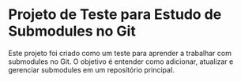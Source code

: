 # Projeto de Teste para Estudo de Submodules no Git

Este projeto foi criado como um teste para aprender a trabalhar com submodules no Git. O objetivo é entender como adicionar, atualizar e gerenciar submodules em um repositório principal.
